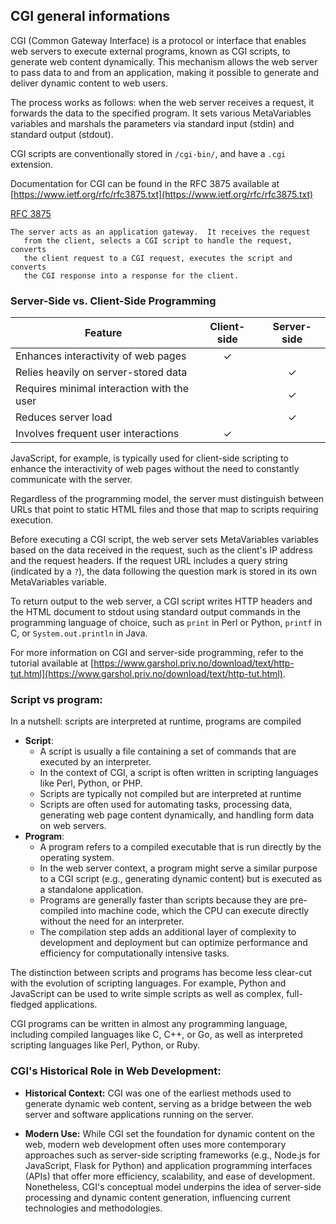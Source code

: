 ## CGI general informations

CGI (Common Gateway Interface) is a protocol or interface that enables web servers to execute external programs, known as CGI scripts, to generate web content dynamically. This mechanism allows the web server to pass data to and from an application, making it possible to generate and deliver dynamic content to web users.

The process works as follows: when the web server receives a request, it forwards the data to the specified program. It sets various MetaVariables variables and marshals the parameters via standard input (stdin) and standard output (stdout).

CGI scripts are conventionally stored in `/cgi-bin/`, and have a `.cgi` extension.

Documentation for CGI can be found in the RFC 3875 available at [https://www.ietf.org/rfc/rfc3875.txt](https://www.ietf.org/rfc/rfc3875.txt)

[RFC 3875](https://datatracker.ietf.org/doc/html/rfc3875)

```plaintext
The server acts as an application gateway.  It receives the request
   from the client, selects a CGI script to handle the request, converts
   the client request to a CGI request, executes the script and converts
   the CGI response into a response for the client.
```

### Server-Side vs. Client-Side Programming

| Feature                                    | Client-side | Server-side |
| ------------------------------------------ | :---------: | :---------: |
| Enhances interactivity of web pages        |      ✓      |             |
| Relies heavily on server-stored data       |             |      ✓      |
| Requires minimal interaction with the user |             |      ✓      |
| Reduces server load                        |             |      ✓      |
| Involves frequent user interactions        |      ✓      |             |

JavaScript, for example, is typically used for client-side scripting to enhance the interactivity of web pages without the need to constantly communicate with the server.

Regardless of the programming model, the server must distinguish between URLs that point to static HTML files and those that map to scripts requiring execution.

Before executing a CGI script, the web server sets MetaVariables variables based on the data received in the request, such as the client's IP address and the request headers. If the request URL includes a query string (indicated by a `?`), the data following the question mark is stored in its own MetaVariables variable.

To return output to the web server, a CGI script writes HTTP headers and the HTML document to stdout using standard output commands in the programming language of choice, such as `print` in Perl or Python, `printf` in C, or `System.out.println` in Java.

For more information on CGI and server-side programming, refer to the tutorial available at [https://www.garshol.priv.no/download/text/http-tut.html](https://www.garshol.priv.no/download/text/http-tut.html).

### Script vs program:

In a nutshell: scripts are interpreted at runtime, programs are compiled

- **Script**:
  - A script is usually a file containing a set of commands that are executed by an interpreter.
  - In the context of CGI, a script is often written in scripting languages like Perl, Python, or PHP.
  - Scripts are typically not compiled but are interpreted at runtime
  - Scripts are often used for automating tasks, processing data, generating web page content dynamically, and handling form data on web servers.
- **Program**:
  - A program refers to a compiled executable that is run directly by the operating system.
  - In the web server context, a program might serve a similar purpose to a CGI script (e.g., generating dynamic content) but is executed as a standalone application.
  - Programs are generally faster than scripts because they are pre-compiled into machine code, which the CPU can execute directly without the need for an interpreter.
  - The compilation step adds an additional layer of complexity to development and deployment but can optimize performance and efficiency for computationally intensive tasks.

The distinction between scripts and programs has become less clear-cut with the evolution of scripting languages. For example, Python and JavaScript can be used to write simple scripts as well as complex, full-fledged applications.

CGI programs can be written in almost any programming language, including compiled languages like C, C++, or Go, as well as interpreted scripting languages like Perl, Python, or Ruby.

### CGI's Historical Role in Web Development:

- **Historical Context:** CGI was one of the earliest methods used to generate dynamic web content, serving as a bridge between the web server and software applications running on the server.

- **Modern Use:** While CGI set the foundation for dynamic content on the web, modern web development often uses more contemporary approaches such as server-side scripting frameworks (e.g., Node.js for JavaScript, Flask for Python) and application programming interfaces (APIs) that offer more efficiency, scalability, and ease of development. Nonetheless, CGI's conceptual model underpins the idea of server-side processing and dynamic content generation, influencing current technologies and methodologies.
